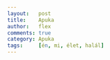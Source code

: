 ```yaml
---
layout:   post
title:    Apuka
author:   flex
comments: true
category: Apuka
tags:     [én, mi, élet, halál]
---
```

